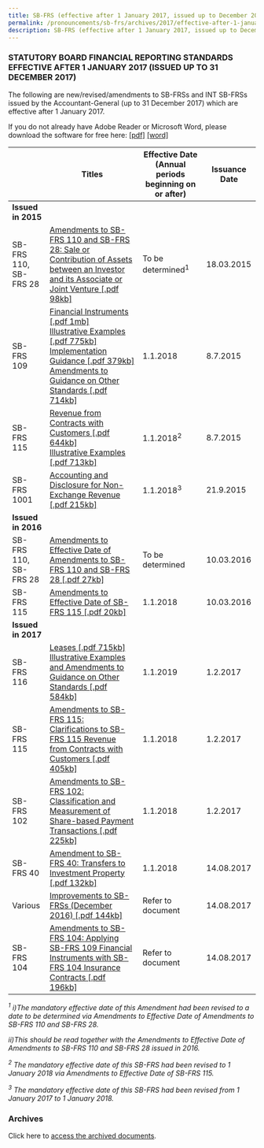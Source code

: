 ```yaml
---
title: SB-FRS (effective after 1 January 2017, issued up to December 2017)
permalink: /pronouncements/sb-frs/archives/2017/effective-after-1-january-2017-issued-up-to-december-2017/
description: SB-FRS (effective after 1 January 2017, issued up to December 2017)
---
```

### STATUTORY BOARD FINANCIAL REPORTING STANDARDS EFFECTIVE AFTER 1 JANUARY 2017 (ISSUED UP TO 31 DECEMBER 2017)

The following are new/revised/amendments to SB-FRSs and INT SB-FRSs issued by the Accountant-General (up to 31 December 2017) which are effective after 1 January 2017.

If you do not already have Adobe Reader or Microsoft Word, please download the software for free here: [\[pdf\]](http://www.adobe.com/products/acrobat/readstep2.html) [\[word\]](http://www.microsoft.com/downloads/details.aspx?FamilyID=95e24c87-8732-48d5-8689-ab826e7b8fdf&DisplayLang=en)

|  | Titles | Effective Date (Annual periods beginning on or after) | Issuance Date |
| -------- | -------- | -------- | -------- |
| **Issued in 2015** |  |  |  |
| SB-FRS 110,<br>SB-FRS 28 | [Amendments to SB-FRS 110 and SB-FRS 28: Sale or Contribution of Assets between an Investor and its Associate or Joint Venture [.pdf 98kb]](/files/Docs/Default%20Source/Sb%20Frs/Aft%201%20Jan%202017%20to%20Dec%202017/amendments_to_sb-frs_110_and_sb-frs_28.pdf) | To be determined<sup>1</sup> | 18.03.2015 |
| SB-FRS 109 | [Financial Instruments [.pdf 1mb]](/files/Docs/Default%20Source/Sb%20Frs/Aft%201%20Jan%202017%20to%20Dec%202017/sb-frs_109_(december_2014).pdf)<br>[Illustrative Examples [.pdf 775kb]](/files/Docs/Default%20Source/Sb%20Frs/Aft%201%20Jan%202017%20to%20Dec%202017/sb-frs_109_ie_(december_2014).pdf)<br>[Implementation Guidance [.pdf 379kb]](/files/Docs/Default%20Source/Sb%20Frs/Aft%201%20Jan%202017%20to%20Dec%202017/sb-frs_109_ig_(december_2014).pdf)<br>[Amendments to Guidance on Other Standards [.pdf 714kb]](/files/Docs/Default%20Source/Sb%20Frs/Aft%201%20Jan%202017%20to%20Dec%202017/sb-frs_109_amendments_to_guidance_on_other_standards_(december_2014).pdf) | 1.1.2018 | 8.7.2015 |
| SB-FRS 115 | [Revenue from Contracts with Customers [.pdf 644kb]](/files/Docs/Default%20Source/Sb%20Frs/Aft%201%20Jan%202017%20to%20Dec%202017/sb-frs_115_(november_2014).pdf)<br>[Illustrative Examples [.pdf 713kb]](/files/Docs/Default%20Source/Sb%20Frs/Aft%201%20Jan%202017%20to%20Dec%202017/sb-frs_115_ie_(november_2014).pdf) | 1.1.2018<sup>2</sup> | 8.7.2015 |
| SB-FRS 1001 | [Accounting and Disclosure for Non-Exchange Revenue [.pdf 215kb]](/files/Docs/Default%20Source/Sb%20Frs/Aft%201%20Jan%202017%20to%20Dec%202017/sb-frs1001_non-exchange_revenue_(2018).pdf) | 1.1.2018<sup>3</sup> | 21.9.2015 |
| **Issued in 2016** |  |  |  |
| SB-FRS 110,<br>SB-FRS 28 | [Amendments to Effective Date of Amendments to SB-FRS 110 and SB-FRS 28 [.pdf 27kb]](/files/Docs/Default%20Source/Sb%20Frs/Aft%201%20Jan%202017%20to%20Dec%202017/amendments_to_effective_date_of_amendments_to_sb-frs_110_and_sb-frs_28.pdf) | To be determined | 10.03.2016 |
| SB-FRS 115 | [Amendments to Effective Date of SB-FRS 115 [.pdf 20kb]](/files/Docs/Default%20Source/Sb%20Frs/Aft%201%20Jan%202017%20to%20Dec%202017/amendments_to_effective_date_of_sb-frs_115.pdf) | 1.1.2018 | 10.03.2016 |
| **Issued in 2017** |  |  |  |
| SB-FRS 116 | [Leases [.pdf 715kb]](/files/Docs/Default%20Source/Sb%20Frs/Aft%201%20Jan%202017%20to%20Dec%202017/sb-frs_116_(2019).pdf)<br>[Illustrative Examples and Amendments to Guidance on Other Standards [.pdf 584kb]](/files/Docs/Default%20Source/Sb%20Frs/Aft%201%20Jan%202017%20to%20Dec%202017/sb-frs_116_ie_(2019).pdf) | 1.1.2019 | 1.2.2017 |
| SB-FRS 115 | [Amendments to SB-FRS 115: Clarifications to SB-FRS 115 Revenue from Contracts with Customers [.pdf 405kb]](/files/Docs/Default%20Source/Sb%20Frs/Aft%201%20Jan%202017%20to%20Dec%202017/amendments_to_sb-frs_115_clarifications_to_sb-frs_115.pdf) | 1.1.2018 | 1.2.2017 |
| SB-FRS 102 | [Amendments to SB-FRS 102: Classification and Measurement of Share-based Payment Transactions [.pdf 225kb]](/files/Docs/Default%20Source/Sb%20Frs/Aft%201%20Jan%202017%20to%20Dec%202017/amendments_to_sb-frs_102.pdf) | 1.1.2018 | 1.2.2017 |
| SB-FRS 40 | [Amendment to SB-FRS 40: Transfers to Investment Property [.pdf 132kb]](/files/Docs/Default%20Source/Sb%20Frs/Aft%201%20Jan%202017%20to%20Dec%202017/amendments_to_sb-frs_40.pdf) | 1.1.2018 | 14.08.2017 |
| Various | [Improvements to SB-FRSs (December 2016) [.pdf 144kb]](/files/Docs/Default%20Source/Sb%20Frs/Aft%201%20Jan%202017%20to%20Dec%202017/improvements_to_sb-frss(dec_2016).pdf) | Refer to document | 14.08.2017 |
| SB-FRS 104 | [Amendments to SB-FRS 104: Applying SB-FRS 109 Financial Instruments with SB-FRS 104 Insurance Contracts [.pdf 196kb]](/files/Docs/Default%20Source/Sb%20Frs/Aft%201%20Jan%202017%20to%20Dec%202017/amendments_to_sb-frs_104.pdf) | Refer to document | 14.08.2017 |

*<sup>1</sup> i)The mandatory effective date of this Amendment had been revised to a date to be determined via Amendments to Effective Date of Amendments to SB-FRS 110 and SB-FRS 28.*

*ii)This should be read together with the Amendments to Effective Date of Amendments to SB-FRS 110 and SB-FRS 28 issued in 2016.*

*<sup>2</sup> The mandatory effective date of this SB-FRS had been revised to 1 January 2018 via Amendments to Effective Date of SB-FRS 115.*

*<sup>3</sup> The mandatory effective date of this SB-FRS had been revised from 1 January 2017 to 1 January 2018.*

### Archives 

Click here to [access the archived documents](/pronouncements/sb-frs/archives/).